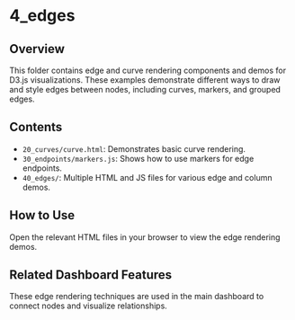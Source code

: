 # 4_edges

## Overview

This folder contains edge and curve rendering components and demos for D3.js visualizations. These examples demonstrate different ways to draw and style edges between nodes, including curves, markers, and grouped edges.

## Contents

- `20_curves/curve.html`: Demonstrates basic curve rendering.
- `30_endpoints/markers.js`: Shows how to use markers for edge endpoints.
- `40_edges/`: Multiple HTML and JS files for various edge and column demos.

## How to Use

Open the relevant HTML files in your browser to view the edge rendering demos.

## Related Dashboard Features

These edge rendering techniques are used in the main dashboard to connect nodes and visualize relationships. 